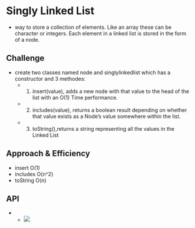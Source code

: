# Singly Linked List
  -  way to store a collection of elements. Like an array these can be character or integers. Each element in a linked list is stored in the form of a node.

## Challenge
- create two classes named node and singlylinkedlist which has a constructor and 3 methodes:
  - 1. insert(value), adds a new node with that value to the head of the list with an O(1) Time performance.
  - 2. includes(value), returns a boolean result depending on whether that value exists as a Node’s value somewhere within the list.
  - 3. toString(),returns a string representing all the values in the Linked List

## Approach & Efficiency
- insert O(1)
- includes O(n^2)
- toString O(n)


## API
 -  - ![](./assets/signly-linked-list.jpg)
